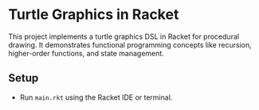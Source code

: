 # Turtle Graphics in Racket

This project implements a turtle graphics DSL in Racket for procedural drawing.
It demonstrates functional programming concepts like recursion, higher-order functions, and state management.

## Setup

- Run `main.rkt` using the Racket IDE or terminal.
